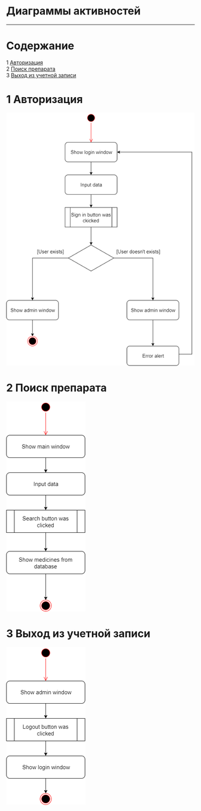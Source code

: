 # Диаграммы активностей
---

# Содержание
1 [Авторизация](#authorization)  
2 [Поиск препарата](#search)  
3 [Выход из учетной записи](#logout)

<a name="authorization"/>

# 1 Авторизация
![Авторизация](Authorization.png)  

<a name="search"/>

# 2 Поиск препарата
![Поиск препарата](Search.png)  

<a name="logout"/>

# 3 Выход из учетной записи
![Выход из учетной записи](Logout.png)
